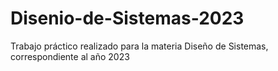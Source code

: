 # Disenio-de-Sistemas-2023
Trabajo práctico realizado para la materia Diseño de Sistemas, correspondiente al año 2023
